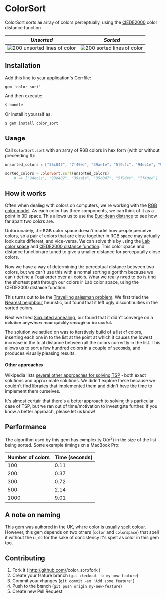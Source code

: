 # ColorSort

ColorSort sorts an array of colors perceptually, using the
[CIEDE2000](http://en.wikipedia.org/wiki/Color_difference#CIEDE2000)
color distance function.

*Unsorted* | *Sorted*
---------- | --------
![200 unsorted lines of color](http://ms-digital-labs.github.io/unsorted.png) | ![200 sorted lines of color](http://ms-digital-labs.github.io/sorted.png)

## Installation

Add this line to your application's Gemfile:

    gem 'color_sort'

And then execute:

    $ bundle

Or install it yourself as:

    $ gem install color_sort

## Usage

Call `ColorSort.sort` with an array of RGB colors in hex form (with or without preceeding #):

```ruby
unsorted_colors = ["35c047", "7f40ed", "39ae1e", "5f9d4c", "94ec1e", "93e482"]

sorted_colors = ColorSort.sort(unsorted_colors)
	# => ["94ec1e", "93e482", "39ae1e", "35c047", "5f9d4c", "7f40ed"]
```

## How it works

Often when dealing with colors on computers, we're working with the [RGB color model](http://en.wikipedia.org/wiki/Color_model#RGB_color_model). As each color has three components, we can think of it as a point in 3D space. This allows us to use the [Euclidean distance](http://en.wikipedia.org/wiki/Euclidean_distance) to see how far apart two colors are.

Unfortunately, the RGB color space doesn't model how people perceive colors, so a pair of colors that are close together in RGB space may actually look quite different, and vice-versa. We can solve this by using the [Lab color space](http://en.wikipedia.org/wiki/Lab_color_space) and [CIEDE2000 distance function](http://en.wikipedia.org/wiki/Color_difference#CIEDE2000). This color space and distance function are tuned to give a smaller distance for perceputally close colors.

Now we have a way of determining the perceptual distance between two colors, but we can't use this with a normal sorting algorithm because we can't define a [Total order](http://en.wikipedia.org/wiki/Total_order) over all colors. What we really need to do is find the shortest path through our colors in Lab color space, using the CIEDE2000 distance function.

This turns out to be the [Travelling salesman problem](http://en.wikipedia.org/wiki/Travelling_salesman_problem). We first tried the [Nearest neighbour](http://en.wikipedia.org/wiki/Nearest_neighbour_algorithm) heuristic, but found that it left ugly discontinuities in the sorted colors.

Next we tried [Simulated annealing](http://en.wikipedia.org/wiki/Simulated_annealing), but found that it didn't converge on a solution anywhere near quickly enough to be useful.

The solution we settled on was to iteratively build of a list of colors, inserting each one in to the list at the point at which it causes the lowest increase in the total distance between all the colors currently in the list. This allows us to sort a few hundred colors in a couple of seconds, and produces visually pleasing results.

#### Other approaches

Wikipedia lists [several other approaches for solving TSP](http://en.wikipedia.org/wiki/Travelling_salesman_problem#Computing_a_solution) - both exact solutions and approximate solutions. We didn't explore these because we couldn't find libraries that implemented them and didn't have the time to implement them ourselves.

It's almost certain that there's a better approach to solving this particular case of TSP, but we ran out of time/motivation to investigate further. If you know a better approach, please let us know!

## Performance

The algorithm used by this gem has complexity O(n<sup>2</sup>) in the size of the list being sorted. Some example timings on a MacBook Pro:

Number of colors | Time (seconds)
---------------- | --------------
100              | 0.11
200              | 0.37
300              | 0.72
500              | 2.14
1000             | 9.01

## A note on naming

This gem was authored in the UK, where color is usually spelt colour. However, this gem depends on two others (`color` and `colorspace`) that spell it without the u, so for the sake of consistency it's spelt as color in this gem too.

## Contributing

1. Fork it ( http://github.com/<my-github-username>/color_sort/fork )
2. Create your feature branch (`git checkout -b my-new-feature`)
3. Commit your changes (`git commit -am 'Add some feature'`)
4. Push to the branch (`git push origin my-new-feature`)
5. Create new Pull Request
